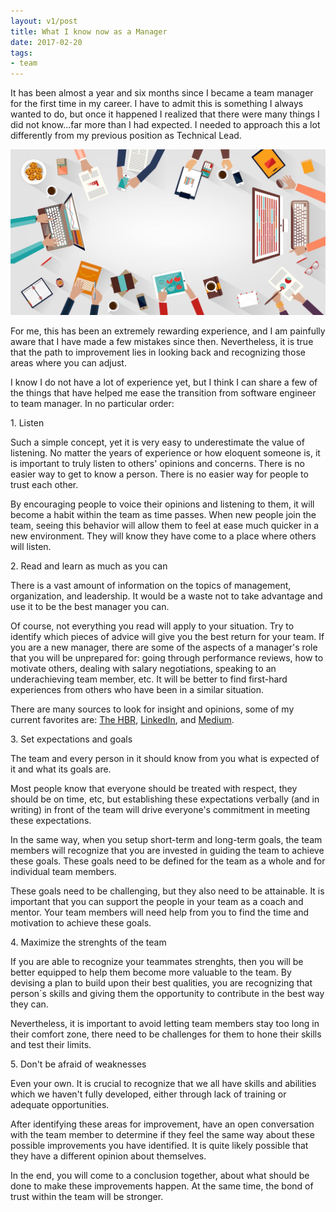 ```yaml
---
layout: v1/post
title: What I know now as a Manager
date: 2017-02-20
tags:
- team
---
```

[The Hardvard Business Review]: https://hbr.org/ "The Harvard Business Review"
[LinkedIn]: https://www.linkedin.com "LinkedIn"
[Medium]: https://medium.com "Medium"

It has been almost a year and six months since I became a team manager for the first time in my career. I have to admit this is something I always wanted to do, but once it happened I realized that there were many things I did not know...far more than I had expected. I needed to approach this a lot differently from my previous position as Technical Lead.

<img class="img-responsive" src="/assets/170220/what-i-know-now.jpg" alt="Management" />

For me, this has been an extremely rewarding experience, and I am painfully aware that I have made a few mistakes since then. Nevertheless, it is true that the path to improvement lies in looking back and recognizing those areas where you can adjust.

<!--more-->

I know I do not have a lot of experience yet, but I think I can share a few of the things that have helped me ease the transition from software engineer to team manager. In no particular order:

<p class="subtitle-large">1. Listen</p>

Such a simple concept, yet it is very easy to underestimate the value of listening. No matter the years of experience or how eloquent someone is, it is important to truly listen to others' opinions and concerns. There is no easier way to get to know a person. There is no easier way for people to trust each other.

By encouraging people to voice their opinions and listening to them, it will become a habit within the team as time passes. When new people join the team, seeing this behavior will allow them to feel at ease much quicker in a new environment. They will know they have come to a place where others will listen.

<p class="subtitle-large">2. Read and learn as much as you can</p>

There is a vast amount of information on the topics of management, organization, and leadership. It would be a waste not to take advantage and use it to be the best manager you can.

Of course, not everything you read will apply to your situation. Try to identify which pieces of advice will give you the best return for your team. If you are a new manager, there are some of the aspects of a manager's role that you will be unprepared for: going through performance reviews, how to motivate others, dealing with salary negotiations, speaking to an underachieving team member, etc. It will be better to find  first-hard experiences from others who have been in a similar situation.

There are many sources to look for insight and opinions, some of my current favorites are: [The HBR][The Hardvard Business Review], [LinkedIn][LinkedIn], and [Medium][Medium].

<p class="subtitle-large">3. Set expectations and goals</p>

The team and every person in it should know from you what is expected of it and what its goals are.

Most people know that everyone should be treated with respect, they should be on time, etc, but establishing these expectations verbally (and in writing) in front of the team will drive everyone's commitment in meeting these expectations.

In the same way, when you setup short-term and long-term goals, the team members will recognize that you are invested in guiding the team to achieve these goals. These goals need to be defined for the team as a whole and for individual team members.

These goals need to be challenging, but they also need to be attainable. It is important that you can support the people in your team as a coach and mentor. Your team members will need help from you to find the time and motivation to achieve these goals.

<p class="subtitle-large">4. Maximize the strenghts of the team</p>

If you are able to recognize your teammates strenghts, then you will be better equipped to help them become more valuable to the team. By devising a plan to build upon their best qualities, you are recognizing that person´s skills and giving them the opportunity to contribute in the best way they can.

Nevertheless, it is important to avoid letting team members stay too long in their comfort zone, there need to be challenges for them to hone their skills and test their limits.

<p class="subtitle-large">5. Don't be afraid of weaknesses</p>

Even your own. It is crucial to recognize that we all have skills and abilities which we haven't fully developed, either through lack of training or adequate opportunities.

After identifying these areas for improvement, have an open conversation with the team member to determine if they feel the same way about these possible improvements you have identified. It is quite likely possible that they have a different opinion about themselves.

In the end, you will come to a conclusion together, about what should be done to make these improvements happen. At the same time, the bond of trust within the team will be stronger.